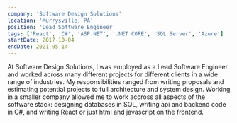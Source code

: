 ```yaml
---
company: 'Software Design Solutions'
location: 'Murrysville, PA'
position: 'Lead Software Engineer'
tags: ['React', 'C#', 'ASP.NET', '.NET CORE', 'SQL Server', 'Azure']
startDate: 2017-10-04
endDate: 2021-05-14
---
```


At Software Design Solutions, I was employed as a Lead Software Engineer and worked across many different projects for different clients in a wide range of industries. My responsibilities ranged from writing proposals and estimating potential projects to full architecture and system design. Working in a smaller company allowed me to work accross all aspects of the software stack: designing databases in SQL, writing api and backend code in C#, and writing React or just html and javascript on the frontend.
